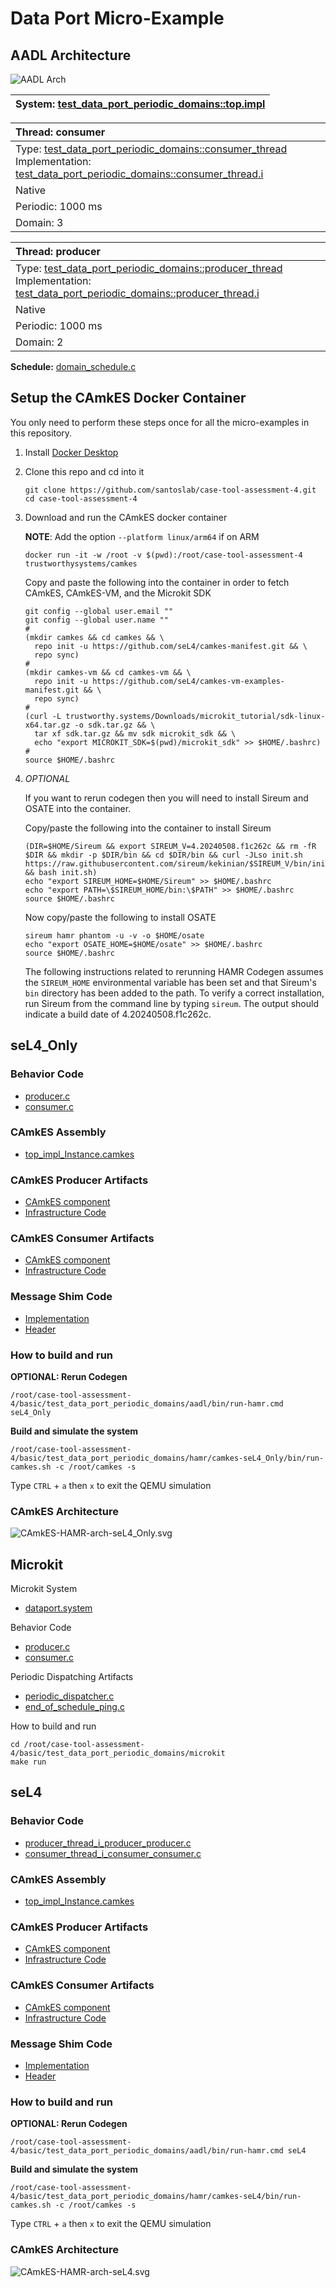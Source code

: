 # <!--start__data-port-micro-example-title-->Data Port Micro-Example<!--end____data-port-micro-example-title-->
<!--start__data-port-micro-example-description-->
<!--end____data-port-micro-example-description-->
## <!--start__data-port-micro-example_arch-section-title-->AADL Architecture<!--end____data-port-micro-example_arch-section-title-->
<!--start__data-port-micro-example_arch-section-description-->
![AADL Arch](aadl/diagrams/aadl-arch.png)
<!--end____data-port-micro-example_arch-section-description-->
<!--start__data-port-micro-example_arch-section_aadl-arch-component-info-top_impl_instance-->
|System: [test_data_port_periodic_domains::top.impl](aadl/test_data_port_periodic_domains.aadl#L99)|
|:--|
<!--end____data-port-micro-example_arch-section_aadl-arch-component-info-top_impl_instance-->
<!--start__data-port-micro-example_arch-section_aadl-arch-component-info-consumer-->
|Thread: consumer <!--[consumer](aadl/test_data_port_periodic_domains.aadl#L72)--> |
|:--|
|Type: [test_data_port_periodic_domains::consumer_thread](aadl/test_data_port_periodic_domains.aadl#L53)<br>Implementation: [test_data_port_periodic_domains::consumer_thread.i](aadl/test_data_port_periodic_domains.aadl#L65)|
|Native|
|Periodic: 1000 ms|
|Domain: 3|

<!--end____data-port-micro-example_arch-section_aadl-arch-component-info-consumer-->
<!--start__data-port-micro-example_arch-section_aadl-arch-component-info-producer-->
|Thread: producer <!--[producer](aadl/test_data_port_periodic_domains.aadl#L40)--> |
|:--|
|Type: [test_data_port_periodic_domains::producer_thread](aadl/test_data_port_periodic_domains.aadl#L18)<br>Implementation: [test_data_port_periodic_domains::producer_thread.i](aadl/test_data_port_periodic_domains.aadl#L30)|
|Native|
|Periodic: 1000 ms|
|Domain: 2|

<!--end____data-port-micro-example_arch-section_aadl-arch-component-info-producer-->
<!--start__data-port-micro-example_arch-section_aadl-arch-component-info-schedule-->
**Schedule:** [domain_schedule.c](aadl/domain_schedule.c)
<!--end____data-port-micro-example_arch-section_aadl-arch-component-info-schedule-->

## <!--start__data-port-micro-example_setup-title-->Setup the CAmkES Docker Container<!--end____data-port-micro-example_setup-title-->
<!--start__data-port-micro-example_setup-description-->
<!--end____data-port-micro-example_setup-description-->
<!--start__data-port-micro-example_setup_setup-block-->
You only need to perform these steps once for all the micro-examples in this
repository.

1. Install [Docker Desktop](https://www.docker.com/products/docker-desktop/)

1. Clone this repo and cd into it

   ```
   git clone https://github.com/santoslab/case-tool-assessment-4.git
   cd case-tool-assessment-4
   ```

1. Download and run the CAmkES docker container

   **NOTE**: Add the option `--platform linux/arm64` if on ARM

   ```
   docker run -it -w /root -v $(pwd):/root/case-tool-assessment-4 trustworthysystems/camkes
   ```

   Copy and paste the following into the container in order to fetch CAmkES, CAmkES-VM, and the Microkit SDK

   ```
   git config --global user.email ""
   git config --global user.name ""
   #
   (mkdir camkes && cd camkes && \
     repo init -u https://github.com/seL4/camkes-manifest.git && \
     repo sync)
   #
   (mkdir camkes-vm && cd camkes-vm && \
     repo init -u https://github.com/seL4/camkes-vm-examples-manifest.git && \
     repo sync)
   #
   (curl -L trustworthy.systems/Downloads/microkit_tutorial/sdk-linux-x64.tar.gz -o sdk.tar.gz && \
     tar xf sdk.tar.gz && mv sdk microkit_sdk && \
     echo "export MICROKIT_SDK=$(pwd)/microkit_sdk" >> $HOME/.bashrc)
   #
   source $HOME/.bashrc
   ```

1. *OPTIONAL*

    If you want to rerun codegen then you will need to install Sireum
    and OSATE into the container.

    Copy/paste the following into the container to install Sireum
    ```
    (DIR=$HOME/Sireum && export SIREUM_V=4.20240508.f1c262c && rm -fR $DIR && mkdir -p $DIR/bin && cd $DIR/bin && curl -JLso init.sh https://raw.githubusercontent.com/sireum/kekinian/$SIREUM_V/bin/init.sh && bash init.sh)
    echo "export SIREUM_HOME=$HOME/Sireum" >> $HOME/.bashrc
    echo "export PATH=\$SIREUM_HOME/bin:\$PATH" >> $HOME/.bashrc
    source $HOME/.bashrc
    ```

    Now copy/paste the following to install OSATE

    ```
    sireum hamr phantom -u -v -o $HOME/osate
    echo "export OSATE_HOME=$HOME/osate" >> $HOME/.bashrc
    source $HOME/.bashrc
    ```

    The following instructions related to rerunning HAMR Codegen assumes
    the ``SIREUM_HOME`` environmental variable has been set and that Sireum's
    ``bin`` directory has been added to the path. To verify a correct installation,
    run Sireum from the command line by typing ``sireum``. The output should indicate
    a build date of 4.20240508.f1c262c.
<!--end____data-port-micro-example_setup_setup-block-->

## <!--start__data-port-micro-example_sel4_only-title-->seL4_Only<!--end____data-port-micro-example_sel4_only-title-->
<!--start__data-port-micro-example_sel4_only-description-->
<!--end____data-port-micro-example_sel4_only-description-->
### <!--start__data-port-micro-example_sel4_only_sel4_only_behavior-title-->Behavior Code<!--end____data-port-micro-example_sel4_only_sel4_only_behavior-title-->
<!--start__data-port-micro-example_sel4_only_sel4_only_behavior-description-->
<!--end____data-port-micro-example_sel4_only_sel4_only_behavior-description-->
<!--start__data-port-micro-example_sel4_only_sel4_only_behavior_sel4_only_behavior_block-->
 - [producer.c](hamr/camkes-seL4_Only/components/producer_thread_i_producer_producer/src/producer.c)
 - [consumer.c](hamr/camkes-seL4_Only/components/consumer_thread_i_consumer_consumer/src/consumer.c)
<!--end____data-port-micro-example_sel4_only_sel4_only_behavior_sel4_only_behavior_block-->

### <!--start__data-port-micro-example_sel4_only_sel4_only_assembly-title-->CAmkES Assembly<!--end____data-port-micro-example_sel4_only_sel4_only_assembly-title-->
<!--start__data-port-micro-example_sel4_only_sel4_only_assembly-description-->
<!--end____data-port-micro-example_sel4_only_sel4_only_assembly-description-->
<!--start__data-port-micro-example_sel4_only_sel4_only_assembly_sel4_only_assembly_block-->
 - [top_impl_Instance.camkes](hamr/camkes-seL4_Only/top_impl_Instance.camkes)
<!--end____data-port-micro-example_sel4_only_sel4_only_assembly_sel4_only_assembly_block-->

### <!--start__data-port-micro-example_sel4_only_sel4_only_producer-title-->CAmkES Producer Artifacts<!--end____data-port-micro-example_sel4_only_sel4_only_producer-title-->
<!--start__data-port-micro-example_sel4_only_sel4_only_producer-description-->
<!--end____data-port-micro-example_sel4_only_sel4_only_producer-description-->
<!--start__data-port-micro-example_sel4_only_sel4_only_producer_sel4_only_producer_block-->
 - [CAmkES component](hamr/camkes-seL4_Only/components/producer_thread_i_producer_producer/producer_thread_i_producer_producer.camkes)
 - [Infrastructure Code](hamr/camkes-seL4_Only/components/producer_thread_i_producer_producer/src/sb_producer_thread_i.c)
<!--end____data-port-micro-example_sel4_only_sel4_only_producer_sel4_only_producer_block-->

### <!--start__data-port-micro-example_sel4_only_sel4_only_consumer-title-->CAmkES Consumer Artifacts<!--end____data-port-micro-example_sel4_only_sel4_only_consumer-title-->
<!--start__data-port-micro-example_sel4_only_sel4_only_consumer-description-->
<!--end____data-port-micro-example_sel4_only_sel4_only_consumer-description-->
<!--start__data-port-micro-example_sel4_only_sel4_only_consumer_sel4_only_consumer_block-->
 - [CAmkES component](hamr/camkes-seL4_Only/components/consumer_thread_i_consumer_consumer/consumer_thread_i_consumer_consumer.camkes)
 - [Infrastructure Code](hamr/camkes-seL4_Only/components/consumer_thread_i_consumer_consumer/src/sb_consumer_thread_i.c)
<!--end____data-port-micro-example_sel4_only_sel4_only_consumer_sel4_only_consumer_block-->

### <!--start__data-port-micro-example_sel4_only_sel4_only_shim-title-->Message Shim Code<!--end____data-port-micro-example_sel4_only_sel4_only_shim-title-->
<!--start__data-port-micro-example_sel4_only_sel4_only_shim-description-->
<!--end____data-port-micro-example_sel4_only_sel4_only_shim-description-->
<!--start__data-port-micro-example_sel4_only_sel4_only_shim_sel4_only_shim_block-->
 - [Implementation](hamr/camkes-seL4_Only/types/src/sp_int8_t.c)
 - [Header](hamr/camkes-seL4_Only/types/includes/sp_int8_t.h)

<!--end____data-port-micro-example_sel4_only_sel4_only_shim_sel4_only_shim_block-->

### <!--start__data-port-micro-example_sel4_only_sel4_only-rerun-title-->How to build and run<!--end____data-port-micro-example_sel4_only_sel4_only-rerun-title-->
<!--start__data-port-micro-example_sel4_only_sel4_only-rerun-description-->
<!--end____data-port-micro-example_sel4_only_sel4_only-rerun-description-->
<!--start__data-port-micro-example_sel4_only_sel4_only-rerun_sel4_only-rerun-codegen-->
**OPTIONAL: Rerun Codegen**

```
/root/case-tool-assessment-4/basic/test_data_port_periodic_domains/aadl/bin/run-hamr.cmd seL4_Only
```
<!--end____data-port-micro-example_sel4_only_sel4_only-rerun_sel4_only-rerun-codegen-->
<!--start__data-port-micro-example_sel4_only_sel4_only-rerun_sel4_only-rerun-buildsim-->
**Build and simulate the system**

```
/root/case-tool-assessment-4/basic/test_data_port_periodic_domains/hamr/camkes-seL4_Only/bin/run-camkes.sh -c /root/camkes -s
```

Type ``CTRL`` + ``a`` then `x` to exit the QEMU simulation

<!--end____data-port-micro-example_sel4_only_sel4_only-rerun_sel4_only-rerun-buildsim-->

### <!--start__data-port-micro-example_sel4_only_sel4_only_camkesarch-title-->CAmkES Architecture<!--end____data-port-micro-example_sel4_only_sel4_only_camkesarch-title-->
<!--start__data-port-micro-example_sel4_only_sel4_only_camkesarch-description-->
<!--end____data-port-micro-example_sel4_only_sel4_only_camkesarch-description-->
<!--start__data-port-micro-example_sel4_only_sel4_only_camkesarch_sel4_only_camkesarch_block-->
![CAmkES-HAMR-arch-seL4_Only.svg](aadl/diagrams/CAmkES-HAMR-arch-seL4_Only.svg)
<!--end____data-port-micro-example_sel4_only_sel4_only_camkesarch_sel4_only_camkesarch_block-->

## <!--start__data-port-micro-example_microkit-title-->Microkit<!--end____data-port-micro-example_microkit-title-->

<!--start__data-port-micro-example_microkit_microkit_system-title-->Microkit System<!--end____data-port-micro-example_microkit_microkit_system-title-->

 <!--start__data-port-micro-example_microkit_microkit_system_microkit_system_block-->
 - [dataport.system](microkit/dataport.system)
<!--end____data-port-micro-example_microkit_microkit_system_microkit_system_block-->

<!--start__data-port-micro-example_microkit_microkit_behavior-title-->Behavior Code<!--end____data-port-micro-example_microkit_microkit_behavior-title-->
<!--start__data-port-micro-example_microkit_microkit_behavior_microkit_behavior_block-->
 - [producer.c](microkit/producer.c)
 - [consumer.c](microkit/consumer.c)

<!--end____data-port-micro-example_microkit_microkit_behavior_microkit_behavior_block-->


<!--start__data-port-micro-example_microkit_microkit_periodic_hack-title-->Periodic Dispatching Artifacts<!--end____data-port-micro-example_microkit_microkit_periodic_hack-title-->

 <!--start__data-port-micro-example_microkit_microkit_periodic_hack_microkit_periodic_hack_block-->
 - [periodic_dispatcher.c](microkit/periodic_dispatcher.c)
 - [end_of_schedule_ping.c](microkit/end_of_schedule_ping.c)
<!--end____data-port-micro-example_microkit_microkit_periodic_hack_microkit_periodic_hack_block-->


<!--start__data-port-micro-example_microkit_microkit_rerun-title-->How to build and run<!--end____data-port-micro-example_microkit_microkit_rerun-title-->

<!--start__data-port-micro-example_microkit_microkit_rerun_microkit_rerun_blcok-->

```
cd /root/case-tool-assessment-4/basic/test_data_port_periodic_domains/microkit
make run
```
<!--end____data-port-micro-example_microkit_microkit_rerun_microkit_rerun_blcok-->

## <!--start__data-port-micro-example_sel4-title-->seL4<!--end____data-port-micro-example_sel4-title-->
<!--start__data-port-micro-example_sel4-description-->
<!--end____data-port-micro-example_sel4-description-->
### <!--start__data-port-micro-example_sel4_sel4_behavior-title-->Behavior Code<!--end____data-port-micro-example_sel4_sel4_behavior-title-->
<!--start__data-port-micro-example_sel4_sel4_behavior-description-->
<!--end____data-port-micro-example_sel4_sel4_behavior-description-->
<!--start__data-port-micro-example_sel4_sel4_behavior_sel4_behavior_block-->
 - [producer_thread_i_producer_producer.c](hamr/c/ext-c/producer_thread_i_producer_producer/producer_thread_i_producer_producer.c)
 - [consumer_thread_i_consumer_consumer.c](hamr/c/ext-c/consumer_thread_i_consumer_consumer/consumer_thread_i_consumer_consumer.c)
<!--end____data-port-micro-example_sel4_sel4_behavior_sel4_behavior_block-->

### <!--start__data-port-micro-example_sel4_sel4_assembly-title-->CAmkES Assembly<!--end____data-port-micro-example_sel4_sel4_assembly-title-->
<!--start__data-port-micro-example_sel4_sel4_assembly-description-->
<!--end____data-port-micro-example_sel4_sel4_assembly-description-->
<!--start__data-port-micro-example_sel4_sel4_assembly_sel4_assembly_block-->
 - [top_impl_Instance.camkes](hamr/camkes-seL4/top_impl_Instance.camkes)
<!--end____data-port-micro-example_sel4_sel4_assembly_sel4_assembly_block-->

### <!--start__data-port-micro-example_sel4_sel4_producer-title-->CAmkES Producer Artifacts<!--end____data-port-micro-example_sel4_sel4_producer-title-->
<!--start__data-port-micro-example_sel4_sel4_producer-description-->
<!--end____data-port-micro-example_sel4_sel4_producer-description-->
<!--start__data-port-micro-example_sel4_sel4_producer_sel4_producer_block-->
 - [CAmkES component](hamr/camkes-seL4/components/producer_thread_i_producer_producer/producer_thread_i_producer_producer.camkes)
 - [Infrastructure Code](hamr/camkes-seL4/components/producer_thread_i_producer_producer/src/sb_producer_thread_i.c)
<!--end____data-port-micro-example_sel4_sel4_producer_sel4_producer_block-->

### <!--start__data-port-micro-example_sel4_sel4_consumer-title-->CAmkES Consumer Artifacts<!--end____data-port-micro-example_sel4_sel4_consumer-title-->
<!--start__data-port-micro-example_sel4_sel4_consumer-description-->
<!--end____data-port-micro-example_sel4_sel4_consumer-description-->
<!--start__data-port-micro-example_sel4_sel4_consumer_sel4_consumer_block-->
 - [CAmkES component](hamr/camkes-seL4/components/consumer_thread_i_consumer_consumer/consumer_thread_i_consumer_consumer.camkes)
 - [Infrastructure Code](hamr/camkes-seL4/components/consumer_thread_i_consumer_consumer/src/sb_consumer_thread_i.c)
<!--end____data-port-micro-example_sel4_sel4_consumer_sel4_consumer_block-->

### <!--start__data-port-micro-example_sel4_sel4_shim-title-->Message Shim Code<!--end____data-port-micro-example_sel4_sel4_shim-title-->
<!--start__data-port-micro-example_sel4_sel4_shim-description-->
<!--end____data-port-micro-example_sel4_sel4_shim-description-->
<!--start__data-port-micro-example_sel4_sel4_shim_sel4_shim_block-->
 - [Implementation](hamr/camkes-seL4/types/src/sp_union_art_DataContent.c)
 - [Header](hamr/camkes-seL4/types/includes/sp_union_art_DataContent.h)

<!--end____data-port-micro-example_sel4_sel4_shim_sel4_shim_block-->

### <!--start__data-port-micro-example_sel4_sel4-rerun-title-->How to build and run<!--end____data-port-micro-example_sel4_sel4-rerun-title-->
<!--start__data-port-micro-example_sel4_sel4-rerun-description-->
<!--end____data-port-micro-example_sel4_sel4-rerun-description-->
<!--start__data-port-micro-example_sel4_sel4-rerun_sel4-rerun-codegen-->
**OPTIONAL: Rerun Codegen**

```
/root/case-tool-assessment-4/basic/test_data_port_periodic_domains/aadl/bin/run-hamr.cmd seL4
```
<!--end____data-port-micro-example_sel4_sel4-rerun_sel4-rerun-codegen-->
<!--start__data-port-micro-example_sel4_sel4-rerun_sel4-rerun-buildsim-->
**Build and simulate the system**

```
/root/case-tool-assessment-4/basic/test_data_port_periodic_domains/hamr/camkes-seL4/bin/run-camkes.sh -c /root/camkes -s
```

Type ``CTRL`` + ``a`` then `x` to exit the QEMU simulation

<!--end____data-port-micro-example_sel4_sel4-rerun_sel4-rerun-buildsim-->

### <!--start__data-port-micro-example_sel4_sel4_camkesarch-title-->CAmkES Architecture<!--end____data-port-micro-example_sel4_sel4_camkesarch-title-->
<!--start__data-port-micro-example_sel4_sel4_camkesarch-description-->
<!--end____data-port-micro-example_sel4_sel4_camkesarch-description-->
<!--start__data-port-micro-example_sel4_sel4_camkesarch_sel4_camkesarch_block-->
![CAmkES-HAMR-arch-seL4.svg](aadl/diagrams/CAmkES-HAMR-arch-SeL4.svg)
<!--end____data-port-micro-example_sel4_sel4_camkesarch_sel4_camkesarch_block-->

